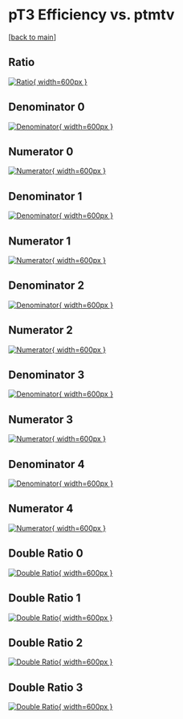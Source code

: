 # pT3 Efficiency vs. ptmtv

[[back to main](./)]



## Ratio

[![Ratio](../mtv/var/pT3_loweta_211_-1_eff_ptmtv.png){ width=600px }](../mtv/var/pT3_loweta_211_-1_eff_ptmtv.pdf)

## Denominator 0

[![Denominator](../mtv/den/pT3_loweta_211_-1_eff_ptmtv_den0.png){ width=600px }](../mtv/den/pT3_loweta_211_-1_eff_ptmtv_den0.pdf)

## Numerator 0

[![Numerator](../mtv/num/pT3_loweta_211_-1_eff_ptmtv_num0.png){ width=600px }](../mtv/num/pT3_loweta_211_-1_eff_ptmtv_num0.pdf)

## Denominator 1

[![Denominator](../mtv/den/pT3_loweta_211_-1_eff_ptmtv_den1.png){ width=600px }](../mtv/den/pT3_loweta_211_-1_eff_ptmtv_den1.pdf)

## Numerator 1

[![Numerator](../mtv/num/pT3_loweta_211_-1_eff_ptmtv_num1.png){ width=600px }](../mtv/num/pT3_loweta_211_-1_eff_ptmtv_num1.pdf)

## Denominator 2

[![Denominator](../mtv/den/pT3_loweta_211_-1_eff_ptmtv_den2.png){ width=600px }](../mtv/den/pT3_loweta_211_-1_eff_ptmtv_den2.pdf)

## Numerator 2

[![Numerator](../mtv/num/pT3_loweta_211_-1_eff_ptmtv_num2.png){ width=600px }](../mtv/num/pT3_loweta_211_-1_eff_ptmtv_num2.pdf)

## Denominator 3

[![Denominator](../mtv/den/pT3_loweta_211_-1_eff_ptmtv_den3.png){ width=600px }](../mtv/den/pT3_loweta_211_-1_eff_ptmtv_den3.pdf)

## Numerator 3

[![Numerator](../mtv/num/pT3_loweta_211_-1_eff_ptmtv_num3.png){ width=600px }](../mtv/num/pT3_loweta_211_-1_eff_ptmtv_num3.pdf)

## Denominator 4

[![Denominator](../mtv/den/pT3_loweta_211_-1_eff_ptmtv_den4.png){ width=600px }](../mtv/den/pT3_loweta_211_-1_eff_ptmtv_den4.pdf)

## Numerator 4

[![Numerator](../mtv/num/pT3_loweta_211_-1_eff_ptmtv_num4.png){ width=600px }](../mtv/num/pT3_loweta_211_-1_eff_ptmtv_num4.pdf)

## Double Ratio 0

[![Double Ratio](../mtv/ratio/pT3_loweta_211_-1_eff_ptmtv_ratio0.png){ width=600px }](../mtv/ratio/pT3_loweta_211_-1_eff_ptmtv_ratio0.pdf)

## Double Ratio 1

[![Double Ratio](../mtv/ratio/pT3_loweta_211_-1_eff_ptmtv_ratio1.png){ width=600px }](../mtv/ratio/pT3_loweta_211_-1_eff_ptmtv_ratio1.pdf)

## Double Ratio 2

[![Double Ratio](../mtv/ratio/pT3_loweta_211_-1_eff_ptmtv_ratio2.png){ width=600px }](../mtv/ratio/pT3_loweta_211_-1_eff_ptmtv_ratio2.pdf)

## Double Ratio 3

[![Double Ratio](../mtv/ratio/pT3_loweta_211_-1_eff_ptmtv_ratio3.png){ width=600px }](../mtv/ratio/pT3_loweta_211_-1_eff_ptmtv_ratio3.pdf)


